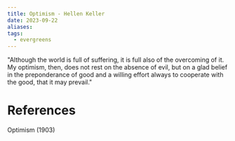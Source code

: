 ```yaml
---
title: Optimism - Hellen Keller
date: 2023-09-22
aliases: 
tags:
  - evergreens
---
```

"Although the world is full of suffering, it is full also of the overcoming of it. My optimism, then, does not rest on the absence of evil, but on a glad belief in the preponderance of good and a willing effort always to cooperate with the good, that it may prevail."
# References

Optimism (1903)